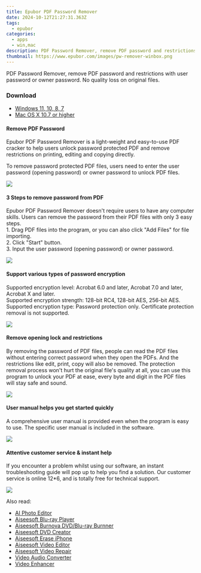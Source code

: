 ```yaml
---
title: Epubor PDF Password Remover
date: 2024-10-12T21:27:31.363Z
tags: 
  - epubor
categories: 
  - apps
  - win,mac
description: PDF Password Remover, remove PDF password and restrictions with user password or owner password. No quality loss on original files.
thumbnail: https://www.epubor.com/images/pw-remover-winbox.png
---
```


PDF Password Remover, remove PDF password and restrictions with user password or owner password. No quality loss on original files.

### Download

- [Windows 11, 10, 8, 7](https://download.epubor.com/pdfpasswordremover.exe)
- [Mac OS X 10.7 or higher](https://download.epubor.com/pdfpasswordremover.zip)

#### Remove PDF Password

Epubor PDF Password Remover is a light-weight and easy-to-use PDF cracker to help users unlock password protected PDF and remove restrictions on printing, editing and copying directly.

To remove password protected PDF files, users need to enter the user password (opening password) or owner password to unlock PDF files.

![](https://www.epubor.com/pdf-password-remover.htmlimages/pdf-password-remover-feature1.png)

#### 3 Steps to remove password from PDF

Epubor PDF Password Remover doesn't require users to have any computer skills. Users can remove the password from their PDF files with only 3 easy steps.  
1\. Drag PDF files into the program, or you can also click "Add Files" for file importing.  
2\. Click "Start" button.  
3\. Input the user password (opening password) or owner password.

![](https://www.epubor.com/pdf-password-remover.htmlimages/pdf-password-remover-feature2.png)

#### Support various types of password encryption

Supported encryption level: Acrobat 6.0 and later, Acrobat 7.0 and later, Acrobat X and later.  
Supported encryption strength: 128-bit RC4, 128-bit AES, 256-bit AES.  
Supported encryption type: Password protection only. Certificate protection removal is not supported.

![](https://www.epubor.com/pdf-password-remover.htmlimages/pdf-password-remover-feature3.png)

#### Remove opening lock and restrictions

By removing the password of PDF files, people can read the PDF files without entering correct password when they open the PDFs. And the restrictions like edit, print, copy will also be removed. The protection removal process won't hurt the original file's quality at all, you can use this program to unlock your PDF at ease, every byte and digit in the PDF files will stay safe and sound.

![](https://www.epubor.com/pdf-password-remover.htmlimages/pdf-password-remover-feature4.png)

#### User manual helps you get started quickly

A comprehensive user manual is provided even when the program is easy to use. The specific user manual is included in the software.

![](https://www.epubor.com/images/tutorial-help.jpg)

#### Attentive customer service & instant help

If you encounter a problem whilst using our software, an instant troubleshooting guide will pop up to help you find a solution. Our customer service is online 12\*6, and is totally free for technical support.

![](https://www.epubor.com/images/customer-service.jpg)

<ins class="adsbygoogle"
      style="display:block"
      data-ad-client="ca-pub-7571918770474297"
      data-ad-slot="8358498916"
      data-ad-format="auto"
      data-full-width-responsive="true"></ins>

<span class="atpl-alsoreadstyle">Also read:</span>
<div><ul>
<li><a href="https://tools.techidaily.com/aiseesoft/ai-photo-editor/"><u>AI Photo Editor</u></a></li>
<li><a href="https://tools.techidaily.com/aiseesoft/blu-ray-player/"><u>Aiseesoft Blu-ray Player</u></a></li>
<li><a href="https://tools.techidaily.com/aiseesoft/burnova/"><u>Aiseesoft Burnova DVD/Blu-ray Burnner</u></a></li>
<li><a href="https://tools.techidaily.com/aiseesoft/dvd-creator/"><u>Aiseesoft DVD Creator</u></a></li>
<li><a href="https://tools.techidaily.com/aiseesoft/erase-iphone/"><u>Aiseesoft Erase iPhone</u></a></li>
<li><a href="https://tools.techidaily.com/aiseesoft/edit-video/"><u>Aiseesoft Video Editor</u></a></li>
<li><a href="https://tools.techidaily.com/aiseesoft/video-repair/"><u>Aiseesoft Video Repair</u></a></li>
<li><a href="https://tools.techidaily.com/aiseesoft/audio-converter/"><u>Video Audio Converter</u></a></li>
<li><a href="https://tools.techidaily.com/aiseesoft/video-enhancer/"><u>Video Enhancer</u></a></li>
</ul></div>

